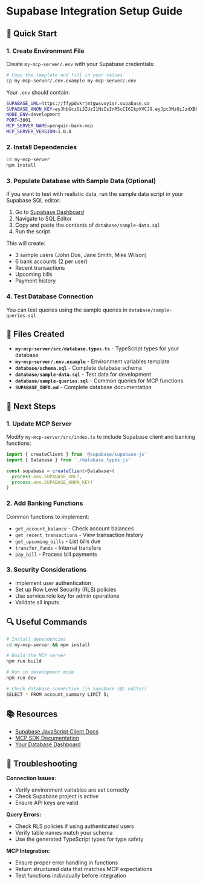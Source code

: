 # Supabase Integration Setup Guide

## 🚀 Quick Start

### 1. Create Environment File
Create `my-mcp-server/.env` with your Supabase credentials:

```bash
# Copy the template and fill in your values
cp my-mcp-server/.env.example my-mcp-server/.env
```

Your `.env` should contain:
```bash
SUPABASE_URL=https://ffypdvkrjmtgwsvxyisr.supabase.co
SUPABASE_ANON_KEY=eyJhbGciOiJIUzI1NiIsInR5cCI6IkpXVCJ9.eyJpc3MiOiJzdXBhYmFzZSIsInJlZiI6ImZmeXBkdmtyam10Z3dzdnh5aXNyIiwicm9sZSI6ImFub24iLCJpYXQiOjE3NTAyOTM0MzEsImV4cCI6MjA2NTg2OTQzMX0.AUulkHzHVBtXgWu_M4OgdlUUnwJVTglc5HzFMSjBzhE
NODE_ENV=development
PORT=3001
MCP_SERVER_NAME=penguin-bank-mcp
MCP_SERVER_VERSION=1.0.0
```

### 2. Install Dependencies
```bash
cd my-mcp-server
npm install
```

### 3. Populate Database with Sample Data (Optional)
If you want to test with realistic data, run the sample data script in your Supabase SQL editor:

1. Go to [Supabase Dashboard](https://supabase.com/dashboard/project/ffypdvkrjmtgwsvxyisr)
2. Navigate to SQL Editor
3. Copy and paste the contents of `database/sample-data.sql`
4. Run the script

This will create:
- 3 sample users (John Doe, Jane Smith, Mike Wilson)
- 6 bank accounts (2 per user)
- Recent transactions
- Upcoming bills
- Payment history

### 4. Test Database Connection
You can test queries using the sample queries in `database/sample-queries.sql`

## 📁 Files Created

- **`my-mcp-server/src/database.types.ts`** - TypeScript types for your database
- **`my-mcp-server/.env.example`** - Environment variables template
- **`database/schema.sql`** - Complete database schema
- **`database/sample-data.sql`** - Test data for development
- **`database/sample-queries.sql`** - Common queries for MCP functions
- **`SUPABASE_INFO.md`** - Complete database documentation

## 🔧 Next Steps

### 1. Update MCP Server
Modify `my-mcp-server/src/index.ts` to include Supabase client and banking functions:

```typescript
import { createClient } from '@supabase/supabase-js'
import { Database } from './database.types.js'

const supabase = createClient<Database>(
  process.env.SUPABASE_URL!,
  process.env.SUPABASE_ANON_KEY!
)
```

### 2. Add Banking Functions
Common functions to implement:
- `get_account_balance` - Check account balances
- `get_recent_transactions` - View transaction history
- `get_upcoming_bills` - List bills due
- `transfer_funds` - Internal transfers
- `pay_bill` - Process bill payments

### 3. Security Considerations
- Implement user authentication
- Set up Row Level Security (RLS) policies
- Use service role key for admin operations
- Validate all inputs

## 🔍 Useful Commands

```bash
# Install dependencies
cd my-mcp-server && npm install

# Build the MCP server
npm run build

# Run in development mode
npm run dev

# Check database connection (in Supabase SQL editor)
SELECT * FROM account_summary LIMIT 5;
```

## 📚 Resources

- [Supabase JavaScript Client Docs](https://supabase.com/docs/reference/javascript)
- [MCP SDK Documentation](https://modelcontextprotocol.io/docs)
- [Your Database Dashboard](https://supabase.com/dashboard/project/ffypdvkrjmtgwsvxyisr)

## 🐛 Troubleshooting

**Connection Issues:**
- Verify environment variables are set correctly
- Check Supabase project is active
- Ensure API keys are valid

**Query Errors:**
- Check RLS policies if using authenticated users
- Verify table names match your schema
- Use the generated TypeScript types for type safety

**MCP Integration:**
- Ensure proper error handling in functions
- Return structured data that matches MCP expectations
- Test functions individually before integration 